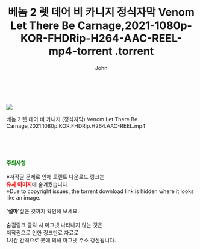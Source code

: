 ﻿---
layout: post
title:  "                   베놈 2 렛 데어 비 카니지 정식자막 Venom Let There Be Carnage,2021-1080p-KOR-FHDRip-H264-AAC-REEL-mp4-torrent                .torrent"
author: John
categories: [ 영화 ]
tags: [  ]
image: https://torrentrj59.com/uploadfile/full/31ff7466656ef2e07a45017f99e7a7ed23b212da.jpg 
description: "                   베놈 2 렛 데어 비 카니지 정식자막 Venom Let There Be Carnage,2021-1080p-KOR-FHDRip-H264-AAC-REEL-mp4-torrent                 torrent 정보 공유"
toc: true
toc_sticky: true
---

<br>
<p><img src="https://torrentrj59.com/uploadfile/full/31ff7466656ef2e07a45017f99e7a7ed23b212da.jpg"/></p>
 베놈 2 렛 데어 비 카니지 (정식자막) Venom Let There Be Carnage,2021.1080p.KOR.FHDRip.H264.AAC-REEL.mp4    
    
<br><br><br>
<p data-ke-size="size16"><b><span style="color: green;">주의사항</span></b><br /><br />※저작권 문제로 인해 토렌트 다운로드 링크는<br /><b><span style="color: red;">유사 이미지</span></b>에 숨겨뒀습니다.<br />※Due to copyright issues, the torrent download link is hidden where it looks like an image.<br /><br /><b>'설마'</b>싶은 것까지 확인해 보세요.<br /><br />숨김링크 클릭 시 마그넷 나타나지 않는 것은<br />저작권으로 인한 링크만료 자료로<br />1시간 간격으로 봇에 의해 마그넷 주소 갱신됩니다.</p>
